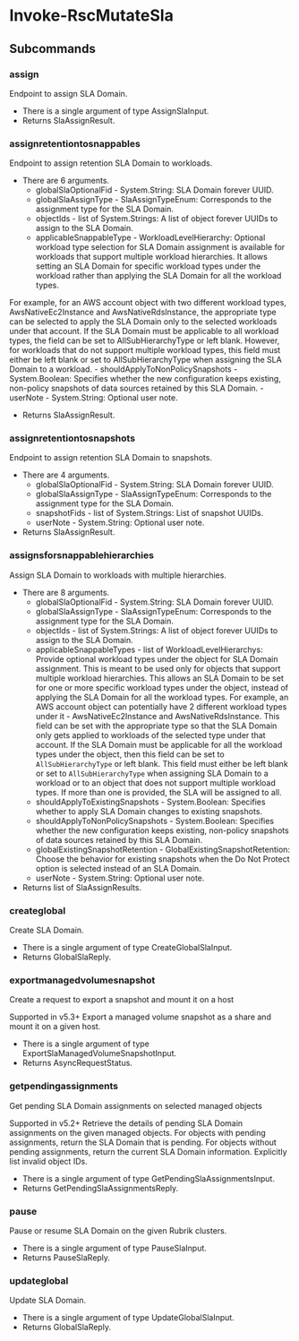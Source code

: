 # Invoke-RscMutateSla
## Subcommands
### assign
Endpoint to assign SLA Domain.

- There is a single argument of type AssignSlaInput.
- Returns SlaAssignResult.
### assignretentiontosnappables
Endpoint to assign retention SLA Domain to workloads.

- There are 6 arguments.
    - globalSlaOptionalFid - System.String: SLA Domain forever UUID.
    - globalSlaAssignType - SlaAssignTypeEnum: Corresponds to the assignment type for the SLA Domain.
    - objectIds - list of System.Strings: A list of object forever UUIDs to assign to the SLA Domain.
    - applicableSnappableType - WorkloadLevelHierarchy: Optional workload type selection for SLA Domain assignment is available for workloads that support multiple workload hierarchies. It allows setting an SLA Domain for specific workload types under the workload rather than applying the SLA Domain for all the workload types.

For example, for an AWS account object with two different workload types, AwsNativeEc2Instance and AwsNativeRdsInstance, the appropriate type can be selected to apply the SLA Domain only to the selected workloads under that account. If the SLA Domain must be applicable to all workload types, the field can be set to AllSubHierarchyType or left blank. However, for workloads that do not support multiple workload types, this field must either be left blank or set to AllSubHierarchyType when assigning the SLA Domain to a workload.
    - shouldApplyToNonPolicySnapshots - System.Boolean: Specifies whether the new configuration keeps existing, non-policy snapshots of data sources retained by this SLA Domain.
    - userNote - System.String: Optional user note.
- Returns SlaAssignResult.
### assignretentiontosnapshots
Endpoint to assign retention SLA Domain to snapshots.

- There are 4 arguments.
    - globalSlaOptionalFid - System.String: SLA Domain forever UUID.
    - globalSlaAssignType - SlaAssignTypeEnum: Corresponds to the assignment type for the SLA Domain.
    - snapshotFids - list of System.Strings: List of snapshot UUIDs.
    - userNote - System.String: Optional user note.
- Returns SlaAssignResult.
### assignsforsnappablehierarchies
Assign SLA Domain to workloads with multiple hierarchies.

- There are 8 arguments.
    - globalSlaOptionalFid - System.String: SLA Domain forever UUID.
    - globalSlaAssignType - SlaAssignTypeEnum: Corresponds to the assignment type for the SLA Domain.
    - objectIds - list of System.Strings: A list of object forever UUIDs to assign to the SLA Domain.
    - applicableSnappableTypes - list of WorkloadLevelHierarchys: Provide optional workload types under the object for SLA Domain assignment. This is meant to be used only for objects that support multiple workload hierarchies. This allows an SLA Domain to be set for one or more specific workload types under the object, instead of applying the SLA Domain for all the workload types. For example, an AWS account object can potentially have 2 different workload types under it - AwsNativeEc2Instance and AwsNativeRdsInstance. This field can be set with the appropriate type so that the SLA Domain only gets applied to workloads of the selected type under that account. If the SLA Domain must be applicable for all the workload types under the object, then this field can be set to `AllSubHierarchyType` or left blank. This field must either be left blank or set to `AllSubHierarchyType` when assigning SLA Domain to a workload or to an object that does not support multiple workload types. If more than one is provided, the SLA will be assigned to all.
    - shouldApplyToExistingSnapshots - System.Boolean: Specifies whether to apply SLA Domain changes to existing snapshots.
    - shouldApplyToNonPolicySnapshots - System.Boolean: Specifies whether the new configuration keeps existing, non-policy snapshots of data sources retained by this SLA Domain.
    - globalExistingSnapshotRetention - GlobalExistingSnapshotRetention: Choose the behavior for existing snapshots when the Do Not Protect option is selected instead of an SLA Domain.
    - userNote - System.String: Optional user note.
- Returns list of SlaAssignResults.
### createglobal
Create SLA Domain.

- There is a single argument of type CreateGlobalSlaInput.
- Returns GlobalSlaReply.
### exportmanagedvolumesnapshot
Create a request to export a snapshot and mount it on a host

Supported in v5.3+
Export a managed volume snapshot as a share and mount it on a given host.

- There is a single argument of type ExportSlaManagedVolumeSnapshotInput.
- Returns AsyncRequestStatus.
### getpendingassignments
Get pending SLA Domain assignments on selected managed objects

Supported in v5.2+
Retrieve the details of pending SLA Domain assignments on the given managed objects. For objects with pending assignments, return the SLA Domain that is pending. For objects without pending assignments, return the current SLA Domain information. Explicitly list invalid object IDs.

- There is a single argument of type GetPendingSlaAssignmentsInput.
- Returns GetPendingSlaAssignmentsReply.
### pause
Pause or resume SLA Domain on the given Rubrik clusters.

- There is a single argument of type PauseSlaInput.
- Returns PauseSlaReply.
### updateglobal
Update SLA Domain.

- There is a single argument of type UpdateGlobalSlaInput.
- Returns GlobalSlaReply.

